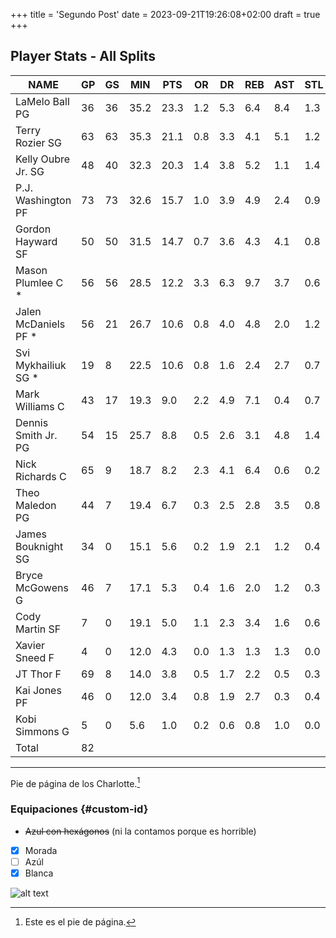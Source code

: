 +++
title = 'Segundo Post'
date = 2023-09-21T19:26:08+02:00
draft = true
+++

## Player Stats - All Splits


| NAME                | GP | GS | MIN  | PTS  | OR  | DR  | REB  | AST  | STL  | BLK  | TO  | PF  | AST/TO |
|---------------------|----|----|------|------|----|----|------|------|------|------|----|----|--------|
| LaMelo Ball PG      | 36 | 36 | 35.2 | 23.3 | 1.2| 5.3| 6.4  | 8.4  | 1.3  | 0.3  | 3.6| 3.3| 2.4    |
| Terry Rozier SG     | 63 | 63 | 35.3 | 21.1 | 0.8| 3.3| 4.1  | 5.1  | 1.2  | 0.3  | 2.1| 1.9| 2.4    |
| Kelly Oubre Jr. SG  | 48 | 40 | 32.3 | 20.3 | 1.4| 3.8| 5.2  | 1.1  | 1.4  | 0.4  | 1.3| 2.9| 0.8    |
| P.J. Washington PF  | 73 | 73 | 32.6 | 15.7 | 1.0| 3.9| 4.9  | 2.4  | 0.9  | 1.1  | 1.5| 2.6| 1.6    |
| Gordon Hayward SF   | 50 | 50 | 31.5 | 14.7 | 0.7| 3.6| 4.3  | 4.1  | 0.8  | 0.2  | 2.0| 1.4| 2.1    |
| Mason Plumlee C *   | 56 | 56 | 28.5 | 12.2 | 3.3| 6.3| 9.7  | 3.7  | 0.6  | 0.6  | 1.6| 2.9| 2.4    |
| Jalen McDaniels PF *| 56 | 21 | 26.7 | 10.6 | 0.8| 4.0| 4.8  | 2.0  | 1.2  | 0.5  | 1.4| 2.8| 1.4    |
| Svi Mykhailiuk SG * | 19 | 8  | 22.5 | 10.6 | 0.8| 1.6| 2.4  | 2.7  | 0.7  | 0.2  | 1.2| 1.2| 2.4    |
| Mark Williams C     | 43 | 17 | 19.3 | 9.0  | 2.2| 4.9| 7.1  | 0.4  | 0.7  | 1.0  | 0.9| 2.2| 0.5    |
| Dennis Smith Jr. PG | 54 | 15 | 25.7 | 8.8  | 0.5| 2.6| 3.1  | 4.8  | 1.4  | 0.5  | 1.5| 2.3| 3.2    |
| Nick Richards C     | 65 | 9  | 18.7 | 8.2  | 2.3| 4.1| 6.4  | 0.6  | 0.2  | 1.1  | 0.9| 2.4| 0.6    |
| Theo Maledon PG     | 44 | 7  | 19.4 | 6.7  | 0.3| 2.5| 2.8  | 3.5  | 0.8  | 0.3  | 1.3| 1.4| 2.6    |
| James Bouknight SG  | 34 | 0  | 15.1 | 5.6  | 0.2| 1.9| 2.1  | 1.2  | 0.4  | 0.1  | 0.9| 1.4| 1.3    |
| Bryce McGowens G    | 46 | 7  | 17.1 | 5.3  | 0.4| 1.6| 2.0  | 1.2  | 0.3  | 0.1  | 0.9| 1.0| 1.3    |
| Cody Martin SF      | 7  | 0  | 19.1 | 5.0  | 1.1| 2.3| 3.4  | 1.6  | 0.6  | 0.1  | 0.3| 1.9| 5.5    |
| Xavier Sneed F      | 4  | 0  | 12.0 | 4.3  | 0.0| 1.3| 1.3  | 1.3  | 0.0  | 0.3  | 0.8| 1.8| 1.7    |
| JT Thor F           | 69 | 8  | 14.0 | 3.8  | 0.5| 1.7| 2.2  | 0.5  | 0.3  | 0.3  | 0.6| 1.0| 0.8    |
| Kai Jones PF        | 46 | 0  | 12.0 | 3.4  | 0.8| 1.9| 2.7  | 0.3  | 0.4  | 0.7  | 0.7| 1.4| 0.5    |
| Kobi Simmons G      | 5  | 0  | 5.6  | 1.0  | 0.2| 0.6| 0.8  | 1.0  | 0.0  | 0.4  | 0.2| 0.0| 5.0    |
| Total               | 82 |    |

---
Pie de página de los Charlotte.[^1]

[^1]: Este es el pie de página.


### Equipaciones {#custom-id}

- ~~Azul con hexágonos~~ (ni la contamos porque es horrible)
- [x] Morada
- [ ] Azúl
- [x] Blanca

![alt text](https://4.bp.blogspot.com/-DzgdL4HWP0g/U6MFnzwgjmI/AAAAAAAACW8/mIVPUsy5H5I/s1600/BqgN6WrCEAABB7d.jpg)